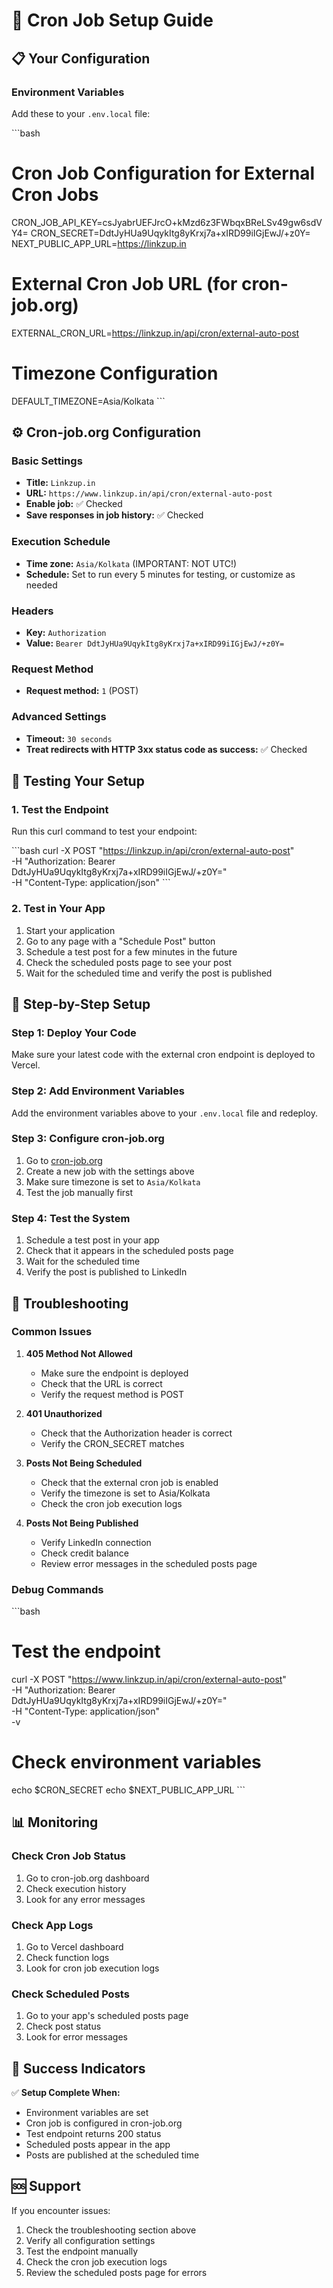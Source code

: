 # 🚀 Cron Job Setup Guide

## 📋 Your Configuration

### Environment Variables
Add these to your `.env.local` file:

\`\`\`bash
# Cron Job Configuration for External Cron Jobs
CRON_JOB_API_KEY=csJyabrUEFJrcO+kMzd6z3FWbqxBReLSv49gw6sdVY4=
CRON_SECRET=DdtJyHUa9UqykItg8yKrxj7a+xIRD99iIGjEwJ/+z0Y=
NEXT_PUBLIC_APP_URL=https://linkzup.in

# External Cron Job URL (for cron-job.org)
EXTERNAL_CRON_URL=https://linkzup.in/api/cron/external-auto-post

# Timezone Configuration
DEFAULT_TIMEZONE=Asia/Kolkata
\`\`\`

## ⚙️ Cron-job.org Configuration

### Basic Settings
- **Title:** `Linkzup.in`
- **URL:** `https://www.linkzup.in/api/cron/external-auto-post`
- **Enable job:** ✅ Checked
- **Save responses in job history:** ✅ Checked

### Execution Schedule
- **Time zone:** `Asia/Kolkata` (IMPORTANT: NOT UTC!)
- **Schedule:** Set to run every 5 minutes for testing, or customize as needed

### Headers
- **Key:** `Authorization`
- **Value:** `Bearer DdtJyHUa9UqykItg8yKrxj7a+xIRD99iIGjEwJ/+z0Y=`

### Request Method
- **Request method:** `1` (POST)

### Advanced Settings
- **Timeout:** `30 seconds`
- **Treat redirects with HTTP 3xx status code as success:** ✅ Checked

## 🧪 Testing Your Setup

### 1. Test the Endpoint
Run this curl command to test your endpoint:

\`\`\`bash
curl -X POST "https://linkzup.in/api/cron/external-auto-post" \
  -H "Authorization: Bearer DdtJyHUa9UqykItg8yKrxj7a+xIRD99iIGjEwJ/+z0Y=" \
  -H "Content-Type: application/json"
\`\`\`

### 2. Test in Your App
1. Start your application
2. Go to any page with a "Schedule Post" button
3. Schedule a test post for a few minutes in the future
4. Check the scheduled posts page to see your post
5. Wait for the scheduled time and verify the post is published

## 📝 Step-by-Step Setup

### Step 1: Deploy Your Code
Make sure your latest code with the external cron endpoint is deployed to Vercel.

### Step 2: Add Environment Variables
Add the environment variables above to your `.env.local` file and redeploy.

### Step 3: Configure cron-job.org
1. Go to [cron-job.org](https://cron-job.org)
2. Create a new job with the settings above
3. Make sure timezone is set to `Asia/Kolkata`
4. Test the job manually first

### Step 4: Test the System
1. Schedule a test post in your app
2. Check that it appears in the scheduled posts page
3. Wait for the scheduled time
4. Verify the post is published to LinkedIn

## 🔧 Troubleshooting

### Common Issues

1. **405 Method Not Allowed**
   - Make sure the endpoint is deployed
   - Check that the URL is correct
   - Verify the request method is POST

2. **401 Unauthorized**
   - Check that the Authorization header is correct
   - Verify the CRON_SECRET matches

3. **Posts Not Being Scheduled**
   - Check that the external cron job is enabled
   - Verify the timezone is set to Asia/Kolkata
   - Check the cron job execution logs

4. **Posts Not Being Published**
   - Verify LinkedIn connection
   - Check credit balance
   - Review error messages in the scheduled posts page

### Debug Commands

\`\`\`bash
# Test the endpoint
curl -X POST "https://www.linkzup.in/api/cron/external-auto-post" \
  -H "Authorization: Bearer DdtJyHUa9UqykItg8yKrxj7a+xIRD99iIGjEwJ/+z0Y=" \
  -H "Content-Type: application/json" \
  -v

# Check environment variables
echo $CRON_SECRET
echo $NEXT_PUBLIC_APP_URL
\`\`\`

## 📊 Monitoring

### Check Cron Job Status
1. Go to cron-job.org dashboard
2. Check execution history
3. Look for any error messages

### Check App Logs
1. Go to Vercel dashboard
2. Check function logs
3. Look for cron job execution logs

### Check Scheduled Posts
1. Go to your app's scheduled posts page
2. Check post status
3. Look for error messages

## 🎯 Success Indicators

✅ **Setup Complete When:**
- Environment variables are set
- Cron job is configured in cron-job.org
- Test endpoint returns 200 status
- Scheduled posts appear in the app
- Posts are published at the scheduled time

## 🆘 Support

If you encounter issues:
1. Check the troubleshooting section above
2. Verify all configuration settings
3. Test the endpoint manually
4. Check the cron job execution logs
5. Review the scheduled posts page for errors
